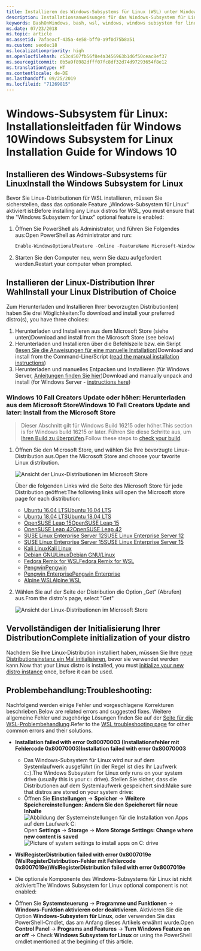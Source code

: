 ```yaml
---
title: Installieren des Windows-Subsystems für Linux (WSL) unter Windows 10
description: Installationsanweisungen für das Windows-Subsystem für Linux unter Windows 10.
keywords: BashOnWindows, bash, wsl, windows, windows subsystem for linux, windowssubsystem, ubuntu, debian, suse, windows 10, install
ms.date: 07/23/2018
ms.topic: article
ms.assetid: 7afaeacf-435a-4e58-bff0-a9f0d75b8a51
ms.custom: seodec18
ms.localizationpriority: high
ms.openlocfilehash: c53c4507fb56f8e4a3456963b1d6f50ceac8ef37
ms.sourcegitcommit: 0b5a9f8982dfff07fc8df32d74d97293654f8e12
ms.translationtype: HT
ms.contentlocale: de-DE
ms.lasthandoff: 09/25/2019
ms.locfileid: "71269815"
---
```

# <a name="windows-subsystem-for-linux-installation-guide-for-windows-10"></a><span data-ttu-id="f2877-104">Windows-Subsystem für Linux: Installationsleitfaden für Windows 10</span><span class="sxs-lookup"><span data-stu-id="f2877-104">Windows Subsystem for Linux Installation Guide for Windows 10</span></span>

## <a name="install-the-windows-subsystem-for-linux"></a><span data-ttu-id="f2877-105">Installieren des Windows-Subsystems für Linux</span><span class="sxs-lookup"><span data-stu-id="f2877-105">Install the Windows Subsystem for Linux</span></span>

<span data-ttu-id="f2877-106">Bevor Sie Linux-Distributionen für WSL installieren, müssen Sie sicherstellen, dass das optionale Feature „Windows-Subsystem für Linux“ aktiviert ist:</span><span class="sxs-lookup"><span data-stu-id="f2877-106">Before installing any Linux distros for WSL, you must ensure that the "Windows Subsystem for Linux" optional feature is enabled:</span></span>

1. <span data-ttu-id="f2877-107">Öffnen Sie PowerShell als Administrator, und führen Sie Folgendes aus:</span><span class="sxs-lookup"><span data-stu-id="f2877-107">Open PowerShell as Administrator and run:</span></span>
    ```powershell
    Enable-WindowsOptionalFeature -Online -FeatureName Microsoft-Windows-Subsystem-Linux
    ```

2. <span data-ttu-id="f2877-108">Starten Sie den Computer neu, wenn Sie dazu aufgefordert werden.</span><span class="sxs-lookup"><span data-stu-id="f2877-108">Restart your computer when prompted.</span></span>

## <a name="install-your-linux-distribution-of-choice"></a><span data-ttu-id="f2877-109">Installieren der Linux-Distribution Ihrer Wahl</span><span class="sxs-lookup"><span data-stu-id="f2877-109">Install your Linux Distribution of Choice</span></span>
<span data-ttu-id="f2877-110">Zum Herunterladen und Installieren Ihrer bevorzugten Distribution(en) haben Sie drei Möglichkeiten:</span><span class="sxs-lookup"><span data-stu-id="f2877-110">To download and install your preferred distro(s), you have three choices:</span></span>
1. <span data-ttu-id="f2877-111">Herunterladen und Installieren aus dem Microsoft Store (siehe unten)</span><span class="sxs-lookup"><span data-stu-id="f2877-111">Download and install from the Microsoft Store (see below)</span></span>
1. <span data-ttu-id="f2877-112">Herunterladen und Installieren über die Befehlszeile bzw. ein Skript ([lesen Sie die Anweisungen für eine manuelle Installation](install-manual.md))</span><span class="sxs-lookup"><span data-stu-id="f2877-112">Download and install from the Command-Line/Script ([read the manual installation instructions](install-manual.md))</span></span>
1. <span data-ttu-id="f2877-113">Herunterladen und manuelles Entpacken und Installieren (für Windows Server, [Anleitungen finden Sie hier](install-on-server.md))</span><span class="sxs-lookup"><span data-stu-id="f2877-113">Download and manually unpack and install (for Windows Server - [instructions here](install-on-server.md))</span></span>

### <a name="windows-10-fall-creators-update-and-later-install-from-the-microsoft-store"></a><span data-ttu-id="f2877-114">Windows 10 Fall Creators Update oder höher: Herunterladen aus dem Microsoft Store</span><span class="sxs-lookup"><span data-stu-id="f2877-114">Windows 10 Fall Creators Update and later: Install from the Microsoft Store</span></span>

> <span data-ttu-id="f2877-115">Dieser Abschnitt gilt für Windows Build 16215 oder höher.</span><span class="sxs-lookup"><span data-stu-id="f2877-115">This section is for Windows build 16215 or later.</span></span>  <span data-ttu-id="f2877-116">Führen Sie diese Schritte aus, um [Ihren Build zu überprüfen](troubleshooting.md#check-your-build-number).</span><span class="sxs-lookup"><span data-stu-id="f2877-116">Follow these steps to [check your build](troubleshooting.md#check-your-build-number).</span></span> 

1. <span data-ttu-id="f2877-117">Öffnen Sie den Microsoft Store, und wählen Sie Ihre bevorzugte Linux-Distribution aus.</span><span class="sxs-lookup"><span data-stu-id="f2877-117">Open the Microsoft Store and choose your favorite Linux distribution.</span></span>

    ![Ansicht der Linux-Distributionen im Microsoft Store](media/store.png)

    <span data-ttu-id="f2877-119">Über die folgenden Links wird die Seite des Microsoft Store für jede Distribution geöffnet:</span><span class="sxs-lookup"><span data-stu-id="f2877-119">The following links will open the Microsoft store page for each distribution:</span></span>

    * [<span data-ttu-id="f2877-120">Ubuntu 16.04 LTS</span><span class="sxs-lookup"><span data-stu-id="f2877-120">Ubuntu 16.04 LTS</span></span>](https://www.microsoft.com/store/apps/9pjn388hp8c9)
    * [<span data-ttu-id="f2877-121">Ubuntu 18.04 LTS</span><span class="sxs-lookup"><span data-stu-id="f2877-121">Ubuntu 18.04 LTS</span></span>](https://www.microsoft.com/store/apps/9N9TNGVNDL3Q)
    * [<span data-ttu-id="f2877-122">OpenSUSE Leap 15</span><span class="sxs-lookup"><span data-stu-id="f2877-122">OpenSUSE Leap 15</span></span>](https://www.microsoft.com/store/apps/9n1tb6fpvj8c)
    * [<span data-ttu-id="f2877-123">OpenSUSE Leap 42</span><span class="sxs-lookup"><span data-stu-id="f2877-123">OpenSUSE Leap 42</span></span>](https://www.microsoft.com/store/apps/9njvjts82tjx)
    * [<span data-ttu-id="f2877-124">SUSE Linux Enterprise Server 12</span><span class="sxs-lookup"><span data-stu-id="f2877-124">SUSE Linux Enterprise Server 12</span></span>](https://www.microsoft.com/store/apps/9p32mwbh6cns)
    * [<span data-ttu-id="f2877-125">SUSE Linux Enterprise Server 15</span><span class="sxs-lookup"><span data-stu-id="f2877-125">SUSE Linux Enterprise Server 15</span></span>](https://www.microsoft.com/store/apps/9pmw35d7fnlx)
    * [<span data-ttu-id="f2877-126">Kali Linux</span><span class="sxs-lookup"><span data-stu-id="f2877-126">Kali Linux</span></span>](https://www.microsoft.com/store/apps/9PKR34TNCV07)
    * [<span data-ttu-id="f2877-127">Debian GNU/Linux</span><span class="sxs-lookup"><span data-stu-id="f2877-127">Debian GNU/Linux</span></span>](https://www.microsoft.com/store/apps/9MSVKQC78PK6)
    * [<span data-ttu-id="f2877-128">Fedora Remix for WSL</span><span class="sxs-lookup"><span data-stu-id="f2877-128">Fedora Remix for WSL</span></span>](https://www.microsoft.com/store/apps/9n6gdm4k2hnc)
    * [<span data-ttu-id="f2877-129">Pengwin</span><span class="sxs-lookup"><span data-stu-id="f2877-129">Pengwin</span></span>](https://www.microsoft.com/store/apps/9NV1GV1PXZ6P)
    * [<span data-ttu-id="f2877-130">Pengwin Enterprise</span><span class="sxs-lookup"><span data-stu-id="f2877-130">Pengwin Enterprise</span></span>](https://www.microsoft.com/store/apps/9N8LP0X93VCP)
    * [<span data-ttu-id="f2877-131">Alpine WSL</span><span class="sxs-lookup"><span data-stu-id="f2877-131">Alpine WSL</span></span>](https://www.microsoft.com/store/apps/9p804crf0395)

1. <span data-ttu-id="f2877-132">Wählen Sie auf der Seite der Distribution die Option „Get“ (Abrufen) aus.</span><span class="sxs-lookup"><span data-stu-id="f2877-132">From the distro's page, select "Get"</span></span>

    ![Ansicht der Linux-Distributionen im Microsoft Store](media/UbuntuStore.png)

## <a name="complete-initialization-of-your-distro"></a><span data-ttu-id="f2877-134">Vervollständigen der Initialisierung Ihrer Distribution</span><span class="sxs-lookup"><span data-stu-id="f2877-134">Complete initialization of your distro</span></span>
<span data-ttu-id="f2877-135">Nachdem Sie Ihre Linux-Distribution installiert haben, müssen Sie Ihre [neue Distributionsinstanz ein Mal initialisieren](initialize-distro.md), bevor sie verwendet werden kann.</span><span class="sxs-lookup"><span data-stu-id="f2877-135">Now that your Linux distro is installed, you must [initialize your new distro instance](initialize-distro.md) once, before it can be used.</span></span>

## <a name="troubleshooting"></a><span data-ttu-id="f2877-136">Problembehandlung:</span><span class="sxs-lookup"><span data-stu-id="f2877-136">Troubleshooting:</span></span> 

<span data-ttu-id="f2877-137">Nachfolgend werden einige Fehler und vorgeschlagene Korrekturen beschrieben.</span><span class="sxs-lookup"><span data-stu-id="f2877-137">Below are related errors and suggested fixes.</span></span> <span data-ttu-id="f2877-138">Weitere allgemeine Fehler und zugehörige Lösungen finden Sie auf der [Seite für die WSL-Problembehandlung](troubleshooting.md).</span><span class="sxs-lookup"><span data-stu-id="f2877-138">Refer to the [WSL troubleshooting page](troubleshooting.md) for other common errors and their solutions.</span></span>

* <span data-ttu-id="f2877-139">**Installation failed with error 0x80070003 (Installationsfehler mit Fehlercode 0x80070003)**</span><span class="sxs-lookup"><span data-stu-id="f2877-139">**Installation failed with error 0x80070003**</span></span>
    * <span data-ttu-id="f2877-140">Das Windows-Subsystem für Linux wird nur auf dem Systemlaufwerk ausgeführt (in der Regel ist dies Ihr Laufwerk `C:`).</span><span class="sxs-lookup"><span data-stu-id="f2877-140">The Windows Subsystem for Linux only runs on your system drive (usually this is your `C:` drive).</span></span> <span data-ttu-id="f2877-141">Stellen Sie sicher, dass die Distributionen auf dem Systemlaufwerk gespeichert sind:</span><span class="sxs-lookup"><span data-stu-id="f2877-141">Make sure that distros are stored on your system drive:</span></span>  
    * <span data-ttu-id="f2877-142">Öffnen Sie **Einstellungen** -> **Speicher** -> **Weitere Speichereinstellungen: Ändern Sie den Speicherort für neue Inhalte**
    ![Abbildung der Systemeinstellungen für die Installation von Apps auf dem Laufwerk C:](media/AppStorage.png)</span><span class="sxs-lookup"><span data-stu-id="f2877-142">Open **Settings** -> **Storage** -> **More Storage Settings: Change where new content is saved**
![Picture of system settings to install apps on C: drive](media/AppStorage.png)</span></span>
    
    
 * <span data-ttu-id="f2877-143">**WslRegisterDistribution failed with error 0x8007019e (WslRegisterDistribution-Fehler mit Fehlercode 0x8007019e)**</span><span class="sxs-lookup"><span data-stu-id="f2877-143">**WslRegisterDistribution failed with error 0x8007019e**</span></span>   
  * <span data-ttu-id="f2877-144">Die optionale Komponente des Windows-Subsystems für Linux ist nicht aktiviert:</span><span class="sxs-lookup"><span data-stu-id="f2877-144">The Windows Subsystem for Linux optional component is not enabled:</span></span> 
   * <span data-ttu-id="f2877-145">Öffnen Sie **Systemsteuerung** -> **Programme und Funktionen** -> **Windows-Funktion aktivieren oder deaktivieren**. Aktivieren Sie die Option **Windows-Subsystem für Linux**, oder verwenden Sie das PowerShell-Cmdlet, das am Anfang dieses Artikels erwähnt wurde.</span><span class="sxs-lookup"><span data-stu-id="f2877-145">Open **Control Panel** -> **Programs and Features** -> **Turn Windows Feature on or off** -> Check **Windows Subsystem for Linux** or using the PowerShell cmdlet mentioned at the begining of this article.</span></span>
